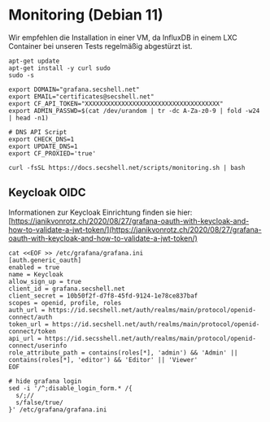# Monitoring (Debian 11)

Wir empfehlen die Installation in einer VM, da InfluxDB in einem LXC Container bei unseren Tests regelmäßig abgestürzt ist.
```shell
apt-get update
apt-get install -y curl sudo
sudo -s

export DOMAIN="grafana.secshell.net"
export EMAIL="certificates@secshell.net"
export CF_API_TOKEN="XXXXXXXXXXXXXXXXXXXXXXXXXXXXXXXXXXXXX"
export ADMIN_PASSWD=$(cat /dev/urandom | tr -dc A-Za-z0-9 | fold -w24 | head -n1)

# DNS API Script
export CHECK_DNS=1
export UPDATE_DNS=1
export CF_PROXIED='true'

curl -fsSL https://docs.secshell.net/scripts/monitoring.sh | bash
```

## Keycloak OIDC
Informationen zur Keycloak Einrichtung finden sie hier: [https://janikvonrotz.ch/2020/08/27/grafana-oauth-with-keycloak-and-how-to-validate-a-jwt-token/](https://janikvonrotz.ch/2020/08/27/grafana-oauth-with-keycloak-and-how-to-validate-a-jwt-token/)
```
cat <<EOF >> /etc/grafana/grafana.ini
[auth.generic_oauth]
enabled = true
name = Keycloak
allow_sign_up = true
client_id = grafana.secshell.net
client_secret = 10b50f2f-d7f8-45fd-9124-1e78ce837baf
scopes = openid, profile, roles
auth_url = https://id.secshell.net/auth/realms/main/protocol/openid-connect/auth
token_url = https://id.secshell.net/auth/realms/main/protocol/openid-connect/token
api_url = https://id.secsshell.net/auth/realms/main/protocol/openid-connect/userinfo
role_attribute_path = contains(roles[*], 'admin') && 'Admin' || contains(roles[*], 'editor') && 'Editor' || 'Viewer'
EOF

# hide grafana login
sed -i '/^;disable_login_form.* /{
  s/;//
  s/false/true/
}' /etc/grafana/grafana.ini
```
